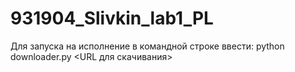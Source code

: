 # 931904_Slivkin_lab1_PL

Для запуска на исполнение в командной строке ввести: python downloader.py <URL для скачивания>
